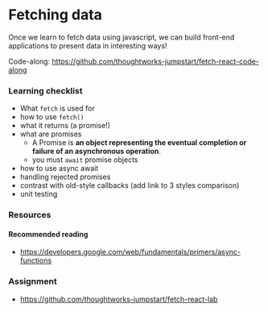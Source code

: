 # Fetching data

Once we learn to fetch data using javascript, we can build front-end applications to present data in interesting ways!

Code-along: https://github.com/thoughtworks-jumpstart/fetch-react-code-along

### Learning checklist
- What `fetch` is used for
- how to use `fetch()`
- what it returns (a promise!)
- what are promises
  - A Promise is **an object representing the eventual completion or failure of an asynchronous operation**. 
  - you must `await` promise objects
- how to use async await
- handling rejected promises
- contrast with old-style callbacks (add link to 3 styles comparison)
- unit testing

### Resources

#### Recommended reading
- https://developers.google.com/web/fundamentals/primers/async-functions


### Assignment

- https://github.com/thoughtworks-jumpstart/fetch-react-lab
